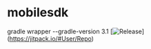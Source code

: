 # mobilesdk
gradle wrapper --gradle-version 3.1
[![Release](https://jitpack.io/v/User/Repo.svg)]
(https://jitpack.io/#User/Repo)
